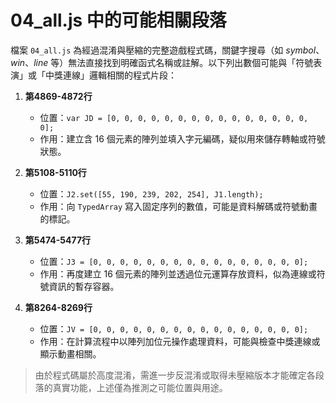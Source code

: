 # 04_all.js 中的可能相關段落

檔案 `04_all.js` 為經過混淆與壓縮的完整遊戲程式碼，關鍵字搜尋（如 *symbol*、*win*、*line* 等）無法直接找到明確函式名稱或註解。以下列出數個可能與「符號表演」或「中獎連線」邏輯相關的程式片段：

1. **第4869-4872行**
   - 位置：`var JD = [0, 0, 0, 0, 0, 0, 0, 0, 0, 0, 0, 0, 0, 0, 0, 0];`
   - 作用：建立含 16 個元素的陣列並填入字元編碼，疑似用來儲存轉軸或符號狀態。

2. **第5108-5110行**
   - 位置：`J2.set([55, 190, 239, 202, 254], J1.length);`
   - 作用：向 `TypedArray` 寫入固定序列的數值，可能是資料解碼或符號動畫的標記。

3. **第5474-5477行**
   - 位置：`J3 = [0, 0, 0, 0, 0, 0, 0, 0, 0, 0, 0, 0, 0, 0, 0, 0];`
   - 作用：再度建立 16 個元素的陣列並透過位元運算存放資料，似為連線或符號資訊的暫存容器。

4. **第8264-8269行**
   - 位置：`JV = [0, 0, 0, 0, 0, 0, 0, 0, 0, 0, 0, 0, 0, 0, 0, 0];`
   - 作用：在計算流程中以陣列加位元操作處理資料，可能與檢查中獎連線或顯示動畫相關。

> 由於程式碼屬於高度混淆，需進一步反混淆或取得未壓縮版本才能確定各段落的真實功能，上述僅為推測之可能位置與用途。

